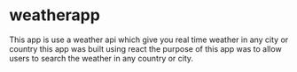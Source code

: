 # weatherapp
This app is use a weather api which give you real time weather in any city or country
this app was built using react the purpose of this app was to allow users to search the weather
in any country or city.
